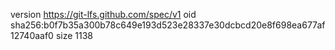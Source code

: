 version https://git-lfs.github.com/spec/v1
oid sha256:b0f7b35a300b78c649e193d523e28337e30dcbcd20e8f698ea677af12740aaf0
size 1138
